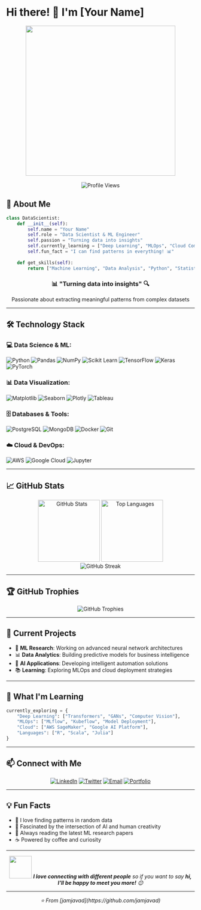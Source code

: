 # Hi there! 👋 I'm [Your Name]

<div align="center">
  <img src="https://media.giphy.com/media/L1R1tvI9svkIWwpVYr/giphy.gif" width="400">
  <br><br>
  <img src="https://komarev.com/ghpvc/?username=jamjavad&color=brightgreen&style=flat-square" alt="Profile Views">
</div>

## 🚀 About Me

```python
class DataScientist:
    def __init__(self):
        self.name = "Your Name"
        self.role = "Data Scientist & ML Engineer"
        self.passion = "Turning data into insights"
        self.currently_learning = ["Deep Learning", "MLOps", "Cloud Computing"]
        self.fun_fact = "I can find patterns in everything! 📊"
    
    def get_skills(self):
        return ["Machine Learning", "Data Analysis", "Python", "Statistical Modeling"]
```

<div align="center">
  <h3>📊 "Turning data into insights" 🔍</h3>
  <p>Passionate about extracting meaningful patterns from complex datasets</p>
</div>

---

## 🛠️ Technology Stack

### 💻 Data Science & ML:
![Python](https://img.shields.io/badge/Python-3776AB?style=for-the-badge&logo=python&logoColor=white)
![Pandas](https://img.shields.io/badge/Pandas-150458?style=for-the-badge&logo=pandas&logoColor=white)
![NumPy](https://img.shields.io/badge/NumPy-013243?style=for-the-badge&logo=numpy&logoColor=white)
![Scikit Learn](https://img.shields.io/badge/Scikit_Learn-F7931E?style=for-the-badge&logo=scikit-learn&logoColor=white)
![TensorFlow](https://img.shields.io/badge/TensorFlow-FF6F00?style=for-the-badge&logo=tensorflow&logoColor=white)
![Keras](https://img.shields.io/badge/Keras-D00000?style=for-the-badge&logo=keras&logoColor=white)
![PyTorch](https://img.shields.io/badge/PyTorch-EE4C2C?style=for-the-badge&logo=pytorch&logoColor=white)

### 📊 Data Visualization:
![Matplotlib](https://img.shields.io/badge/Matplotlib-11557C?style=for-the-badge&logo=matplotlib&logoColor=white)
![Seaborn](https://img.shields.io/badge/Seaborn-3776AB?style=for-the-badge&logo=seaborn&logoColor=white)
![Plotly](https://img.shields.io/badge/Plotly-3F4F75?style=for-the-badge&logo=plotly&logoColor=white)
![Tableau](https://img.shields.io/badge/Tableau-E97627?style=for-the-badge&logo=tableau&logoColor=white)

### 🗄️ Databases & Tools:
![PostgreSQL](https://img.shields.io/badge/PostgreSQL-336791?style=for-the-badge&logo=postgresql&logoColor=white)
![MongoDB](https://img.shields.io/badge/MongoDB-47A248?style=for-the-badge&logo=mongodb&logoColor=white)
![Docker](https://img.shields.io/badge/Docker-2496ED?style=for-the-badge&logo=docker&logoColor=white)
![Git](https://img.shields.io/badge/Git-F05032?style=for-the-badge&logo=git&logoColor=white)

### ☁️ Cloud & DevOps:
![AWS](https://img.shields.io/badge/AWS-232F3E?style=for-the-badge&logo=amazon-aws&logoColor=white)
![Google Cloud](https://img.shields.io/badge/Google_Cloud-4285F4?style=for-the-badge&logo=google-cloud&logoColor=white)
![Jupyter](https://img.shields.io/badge/Jupyter-F37626?style=for-the-badge&logo=jupyter&logoColor=white)

---

## 📈 GitHub Stats

<div align="center">
  <img src="https://github-readme-stats.vercel.app/api?username=jamjavad&show_icons=true&theme=radical&count_private=true" alt="GitHub Stats" height="165">
  <img src="https://github-readme-stats.vercel.app/api/top-langs/?username=jamjavad&layout=compact&theme=radical" alt="Top Languages" height="165">
</div>

<div align="center">
  <img src="https://github-readme-streak-stats.herokuapp.com/?user=jamjavad&theme=radical" alt="GitHub Streak">
</div>

---

## 🏆 GitHub Trophies

<div align="center">
  <img src="https://github-profile-trophy.vercel.app/?username=jamjavad&theme=radical&no-frame=true&no-bg=true&margin-w=4" alt="GitHub Trophies">
</div>

---

## 🎯 Current Projects

- 🔬 **ML Research**: Working on advanced neural network architectures
- 📊 **Data Analytics**: Building predictive models for business intelligence
- 🤖 **AI Applications**: Developing intelligent automation solutions
- 📚 **Learning**: Exploring MLOps and cloud deployment strategies

---

## 🌱 What I'm Learning

```python
currently_exploring = {
    "Deep Learning": ["Transformers", "GANs", "Computer Vision"],
    "MLOps": ["MLflow", "Kubeflow", "Model Deployment"],
    "Cloud": ["AWS SageMaker", "Google AI Platform"],
    "Languages": ["R", "Scala", "Julia"]
}
```

---

## 📫 Connect with Me

<div align="center">
  
[![LinkedIn](https://img.shields.io/badge/LinkedIn-0077B5?style=for-the-badge&logo=linkedin&logoColor=white)](https://linkedin.com/in/your-profile)
[![Twitter](https://img.shields.io/badge/Twitter-1DA1F2?style=for-the-badge&logo=twitter&logoColor=white)](https://twitter.com/your-handle)
[![Email](https://img.shields.io/badge/Email-D14836?style=for-the-badge&logo=gmail&logoColor=white)](mailto:your.email@example.com)
[![Portfolio](https://img.shields.io/badge/Portfolio-FF5722?style=for-the-badge&logo=todoist&logoColor=white)](https://your-portfolio.com)

</div>

---

## 💡 Fun Facts

- 🎲 I love finding patterns in random data
- 🧠 Fascinated by the intersection of AI and human creativity
- 📖 Always reading the latest ML research papers
- ☕ Powered by coffee and curiosity

---

<div align="center">
  <img src="https://media.giphy.com/media/LnQjpWaON8nhr21vNW/giphy.gif" width="60"> 
  <em><b>I love connecting with different people</b> so if you want to say <b>hi, I'll be happy to meet you more!</b> 😊</em>
</div>

---

<div align="center">
  <i>⭐️ From [jamjavad](https://github.com/jamjavad)</i>
</div>